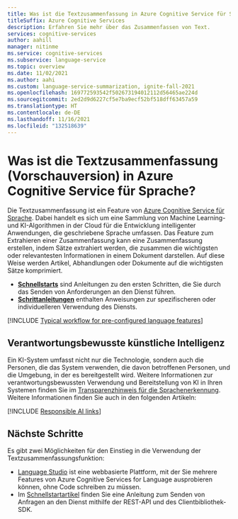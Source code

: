 ```yaml
---
title: Was ist die Textzusammenfassung in Azure Cognitive Service für Sprache (Vorschauversion)?
titleSuffix: Azure Cognitive Services
description: Erfahren Sie mehr über das Zusammenfassen von Text.
services: cognitive-services
author: aahill
manager: nitinme
ms.service: cognitive-services
ms.subservice: language-service
ms.topic: overview
ms.date: 11/02/2021
ms.author: aahi
ms.custom: language-service-summarization, ignite-fall-2021
ms.openlocfilehash: 169772593542f502673194012112d56465ae224d
ms.sourcegitcommit: 2ed2d9d6227cf5e7ba9ecf52bf518dff63457a59
ms.translationtype: HT
ms.contentlocale: de-DE
ms.lasthandoff: 11/16/2021
ms.locfileid: "132518639"
---
```

# <a name="what-is-text-summarization-preview-in-azure-cognitive-service-for-language"></a>Was ist die Textzusammenfassung (Vorschauversion) in Azure Cognitive Service für Sprache?

Die Textzusammenfassung ist ein Feature von [Azure Cognitive Service für Sprache](../overview.md). Dabei handelt es sich um eine Sammlung von Machine Learning- und KI-Algorithmen in der Cloud für die Entwicklung intelligenter Anwendungen, die geschriebene Sprache umfassen. Das Feature zum Extrahieren einer Zusammenfassung kann eine Zusammenfassung erstellen, indem Sätze extrahiert werden, die zusammen die wichtigsten oder relevantesten Informationen in einem Dokument darstellen. Auf diese Weise werden Artikel, Abhandlungen oder Dokumente auf die wichtigsten Sätze komprimiert.

* [**Schnellstarts**](quickstart.md) sind Anleitungen zu den ersten Schritten, die Sie durch das Senden von Anforderungen an den Dienst führen.
* [**Schrittanleitungen**](how-to/call-api.md) enthalten Anweisungen zur spezifischeren oder individuelleren Verwendung des Diensts.

[!INCLUDE [Typical workflow for pre-configured language features](../includes/overview-typical-workflow.md)]

## <a name="responsible-ai"></a>Verantwortungsbewusste künstliche Intelligenz 

Ein KI-System umfasst nicht nur die Technologie, sondern auch die Personen, die das System verwenden, die davon betroffenen Personen, und die Umgebung, in der es bereitgestellt wird. Weitere Informationen zur verantwortungsbewussten Verwendung und Bereitstellung von KI in Ihren Systemen finden Sie im [Transparenzhinweis für die Sprachenerkennung](/legal/cognitive-services/language-service/transparency-note-extractive-summarization?context=/azure/cognitive-services/language-service/context/context). Weitere Informationen finden Sie auch in den folgenden Artikeln:

[!INCLUDE [Responsible AI links](../includes/overview-responsible-ai-links.md)]

## <a name="next-steps"></a>Nächste Schritte

Es gibt zwei Möglichkeiten für den Einstieg in die Verwendung der Textzusammenfassungsfunktion:
* [Language Studio](../language-studio.md) ist eine webbasierte Plattform, mit der Sie mehrere Features von Azure Cognitive Services for Language ausprobieren können, ohne Code schreiben zu müssen.
* Im [Schnellstartartikel](quickstart.md) finden Sie eine Anleitung zum Senden von Anfragen an den Dienst mithilfe der REST-API und des Clientbibliothek-SDK.  
